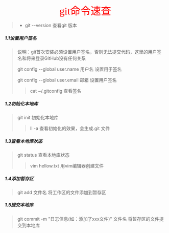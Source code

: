 

<center> <font face="黑体" size=6 color=red>git命令速查</font></center>

> * git --version   查看git 版本

##### 1.1设置用户签名

> 说明：git首次安装必须设置用户签名，否则无法提交代码，这里的用户签名和将来登录GitHub没有任何关系
>
> git config --global user.name 用户名       设置用于签名
>
> git config --global user.email 邮箱            设置用户签名
>
> >  cat ~/.gitconfig                                        查看签名

##### 1.2初始化本地库

> git init                                                             初始化本地库
>
> > ll -a                                                              查看初始化的效果，会生成.git 文件

##### 1.3查看本地库状态

> git status														查看本地库状态
>
> > vim hellow.txt										   用vim编辑器创建文件

##### 1.4添加暂存区

> git add 文件名											  将工作区的文件添加到暂存区

##### 1.5提交本地库

> git commit -m "日志信息(如：添加了xxx文件)" 文件名										将暂存区的文件提交到本地库

